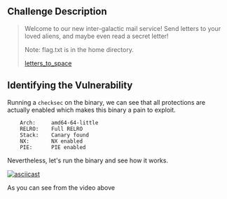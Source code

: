 ##  Challenge Description

> Welcome to our new inter-galactic mail service! Send letters to your loved aliens, and maybe even read a secret letter!
> 
> Note: flag.txt is in the home directory.
>
> [letters_to_space](letters_to_space)

## Identifying the Vulnerability
Running a `checksec` on the binary, we can see that all protections are actually enabled which makes this binary a pain to exploit.
```
    Arch:     amd64-64-little
    RELRO:    Full RELRO
    Stack:    Canary found
    NX:       NX enabled
    PIE:      PIE enabled
```

Nevertheless, let's run the binary and see how it works.

[![asciicast](https://asciinema.org/a/AxsL2HenIa2NiFR54Ktbb7tRU.svg)](https://asciinema.org/a/AxsL2HenIa2NiFR54Ktbb7tRU)

As you can see from the video above
